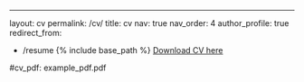 ---
layout: cv
permalink: /cv/
title: cv
nav: true
nav_order: 4
author_profile: true
redirect_from:
  - /resume
{% include base_path %}
[Download CV here](https://romansabaek.github.io/files/bdh_cv.pdf)

#cv_pdf: example_pdf.pdf

